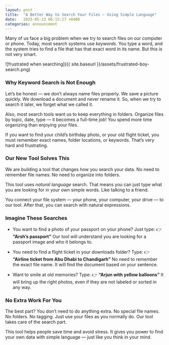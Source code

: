 ```yaml
---
layout: post
title:  "A Better Way to Search Your Files – Using Simple Language"
date:   2025-05-23 06:15:27 +0400
categories: announcment
---
```



Many of us face a big problem when we try to search files on our computer or phone. Today, most search systems use *keywords*. You type a word, and the system tries to find a file that has that exact word in its name. But this is not very smart.

![frustrated when searching]({{ site.baseurl }}/assets/frustrated-boy-search.png)

### Why Keyword Search is Not Enough

Let’s be honest — we don’t always name files properly. We save a picture quickly. We download a document and never rename it. So, when we try to search it later, we forget what we called it.

Also, most search tools want us to keep everything in folders. Organize files by topic, date, type — it becomes a full-time job! You spend more time organizing than enjoying your files.

If you want to find your child’s birthday photo, or your old flight ticket, you must remember exact names, folder locations, or keywords. That’s very hard and frustrating.

### Our New Tool Solves This

We are building a tool that changes how you search your data. No need to remember file names. No need to organize into folders.

This tool uses *natural language* search. That means you can just type what you are looking for in your own simple words. Like talking to a friend.

You connect your file system — your phone, your computer, your drive — to our tool. After that, you can search with natural expressions.

### Imagine These Searches

* You want to find a photo of your passport on your phone? Just type:
  👉 **“Arsh’s passport”**
  Our tool will understand you are looking for a passport image and who it belongs to.

* You need to find a flight ticket in your downloads folder? Type:
  👉 **“Airline ticket from Abu Dhabi to Chandigarh”**
  No need to remember the exact file name. It will find the document based on your sentence.

* Want to smile at old memories? Type:
  👉 **“Arjun with yellow balloons”**
  It will bring up the right photos, even if they are not labeled or sorted in any way.

### No Extra Work For You

The best part? You don’t need to do anything extra. No special file names. No folders. No tagging. Just use your files as you normally do. Our tool takes care of the search part.

This tool helps people save time and avoid stress. It gives you power to find your own data with simple language — just like you think in your mind.

